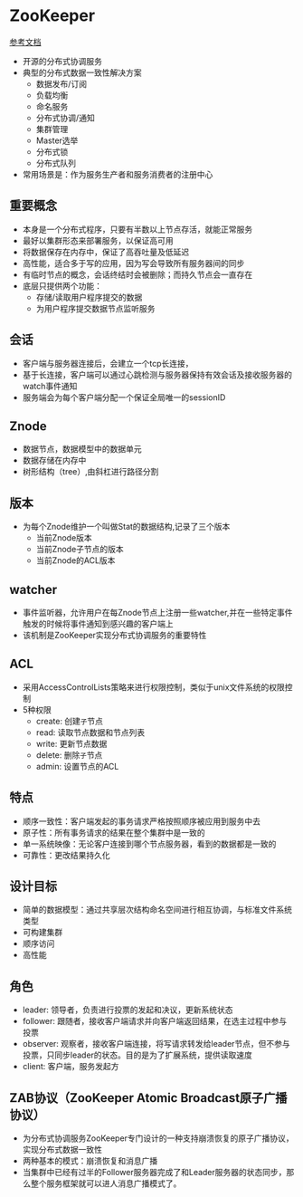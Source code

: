 # ZooKeeper
[参考文档](https://segmentfault.com/a/1190000016349824)
- 开源的分布式协调服务
- 典型的分布式数据一致性解决方案
    + 数据发布/订阅
    + 负载均衡
    + 命名服务
    + 分布式协调/通知
    + 集群管理
    + Master选举
    + 分布式锁
    + 分布式队列
- 常用场景是：作为服务生产者和服务消费者的注册中心

## 重要概念
- 本身是一个分布式程序，只要有半数以上节点存活，就能正常服务
- 最好以集群形态来部署服务，以保证高可用
- 将数据保存在内存中，保证了高吞吐量及低延迟
- 高性能，适合多于写的应用，因为写会导致所有服务器间的同步
- 有临时节点的概念，会话终结时会被删除；而持久节点会一直存在
- 底层只提供两个功能：
    + 存储/读取用户程序提交的数据
    + 为用户程序提交数据节点监听服务

## 会话
- 客户端与服务器连接后，会建立一个tcp长连接，
- 基于长连接，客户端可以通过心跳检测与服务器保持有效会话及接收服务器的watch事件通知
- 服务端会为每个客户端分配一个保证全局唯一的sessionID

## Znode
- 数据节点，数据模型中的数据单元
- 数据存储在内存中
- 树形结构（tree）,由斜杠进行路径分割

## 版本
- 为每个Znode维护一个叫做Stat的数据结构,记录了三个版本
    + 当前Znode版本
    + 当前Znode子节点的版本
    + 当前Znode的ACL版本

## watcher
- 事件监听器，允许用户在每Znode节点上注册一些watcher,并在一些特定事件触发的时候将事件通知到感兴趣的客户端上
- 该机制是ZooKeeper实现分布式协调服务的重要特性

## ACL
- 采用AccessControlLists策略来进行权限控制，类似于unix文件系统的权限控制
- 5种权限
    + create: 创建`子`节点
    + read: 读取节点数据和节点列表
    + write: 更新节点数据
    + delete: 删除`子`节点
    + admin: 设置节点的ACL

## 特点
- 顺序一致性：客户端发起的事务请求严格按照顺序被应用到服务中去
- 原子性：所有事务请求的结果在整个集群中是一致的
- 单一系统映像：无论客户连接到哪个节点服务器，看到的数据都是一致的
- 可靠性：更改结果持久化

## 设计目标
- 简单的数据模型：通过共享层次结构命名空间进行相互协调，与标准文件系统类型
- 可构建集群
- 顺序访问
- 高性能

## 角色
- leader: 领导者，负责进行投票的发起和决议，更新系统状态 
- follower: 跟随者，接收客户端请求并向客户端返回结果，在选主过程中参与投票
- observer: 观察者，接收客户端连接，将写请求转发给leader节点，但不参与投票，只同步leader的状态。目的是为了扩展系统，提供读取速度
- client: 客户端，服务发起方

## ZAB协议（ZooKeeper Atomic Broadcast原子广播协议）
- 为分布式协调服务ZooKeeper专门设计的一种支持崩溃恢复的原子广播协议，实现分布式数据一致性
- 两种基本的模式：崩溃恢复和消息广播
- 当集群中已经有过半的Follower服务器完成了和Leader服务器的状态同步，那么整个服务框架就可以进人消息广播模式了。









